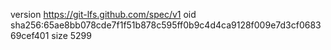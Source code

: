 version https://git-lfs.github.com/spec/v1
oid sha256:65ae8bb078cde7f1f51b878c595ff0b9c4d4ca9128f009e7d3cf068369cef401
size 5299
